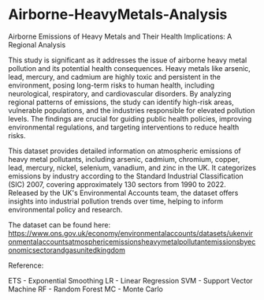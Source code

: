 # Airborne-HeavyMetals-Analysis
Airborne Emissions of Heavy Metals and Their Health Implications: A Regional Analysis

This study is significant as it addresses the issue of airborne heavy metal pollution and its
potential health consequences. Heavy metals like arsenic, lead, mercury, and cadmium are
highly toxic and persistent in the environment, posing long-term risks to human health, including
neurological, respiratory, and cardiovascular disorders. By analyzing regional patterns of
emissions, the study can identify high-risk areas, vulnerable populations, and the industries
responsible for elevated pollution levels. The findings are crucial for guiding public health
policies, improving environmental regulations, and targeting interventions to reduce health risks.

This dataset provides detailed information on atmospheric emissions of heavy metal pollutants,
including arsenic, cadmium, chromium, copper, lead, mercury, nickel, selenium, vanadium,
and zinc in the UK. It categorizes emissions by industry according to the Standard Industrial
Classification (SIC) 2007, covering approximately 130 sectors from 1990 to 2022. Released
by the UK's Environmental Accounts team, the dataset offers insights into industrial pollution
trends over time, helping to inform environmental policy and research.

The dataset can be found here: https://www.ons.gov.uk/economy/environmentalaccounts/datasets/ukenvironmentalaccountsatmosphericemissionsheavymetalpollutantemissionsbyeconomicsectorandgasunitedkingdom


Reference:

ETS - Exponential Smoothing
LR - Linear Regression
SVM - Support Vector Machine
RF - Random Forest
MC - Monte Carlo